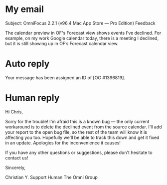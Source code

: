 # My email

Subject: OmniFocus 2.2.1 (v96.4 Mac App Store — Pro Edition) Feedback

The calendar preview in OF's Forecast view shows events I’ve declined. For example, on my work Google calendar today, there is a meeting I declined, but it is still showing up in OF’s Forecast calendar view.

# Auto reply

Your message has
been assigned an ID of [OG #1396819].

# Human reply

Hi Chris,

Sorry for the trouble! I'm afraid this is a known bug — the only current workaround is to delete the declined event from the source calendar. I'll add your report to the open bug file, so the rest of the team will know it is affecting you too. Hopefully we'll be able to track this down and get it fixed in an update. Apologies for the inconvenience it causes!

If you have any other questions or suggestions, please don't hesitate to contact us!

Sincerely,

Christian Y.
Support Human
The Omni Group
